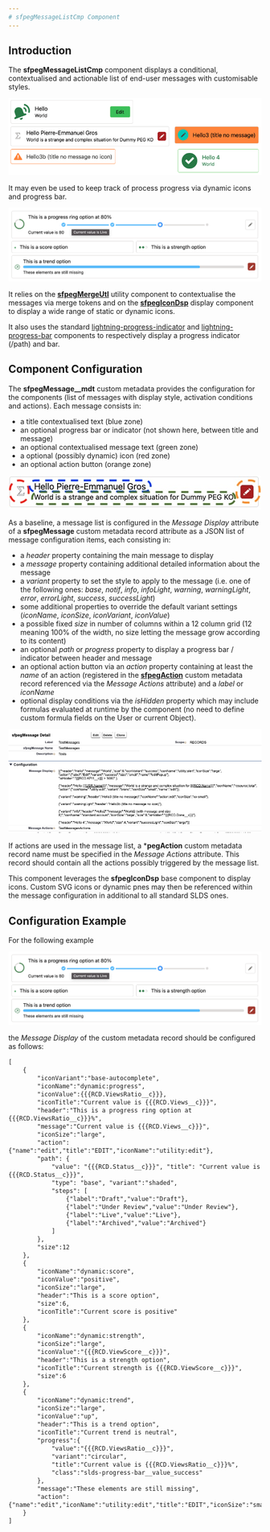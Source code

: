 ```yaml
---
# sfpegMessageListCmp Component
---
```


## Introduction

The **sfpegMessageListCmp** component displays a conditional, contextualised and actionable list of end-user messages with customisable styles.

![List of messages](/media/sfpegMessages.png)

It may even be used to keep track of process progress via dynamic icons and progress bar.

![List of messages with dynamic icons](/media/sfpegMessageExample.png)

It relies on the **[sfpegMergeUtl](/help/sfpegMergeUtl.md)** utility component to contextualise
the messages via merge tokens and on the **[sfpegIconDsp](/help/sfpegIconDsp.md)** display component
to display a wide range of static or dynamic icons.

It also uses the standard [lightning-progress-indicator](https://developer.salesforce.com/docs/component-library/bundle/lightning-progress-indicator/documentation) and [lightning-progress-bar](https://developer.salesforce.com/docs/component-library/bundle/lightning-progress-bar/documentation) components to respectively display a progress indicator (/path) and bar.


## Component Configuration

The **sfpegMessage__mdt** custom metadata provides the configuration for the components (list of 
messages with display style, activation conditions and actions). Each message consists in:
* a title contextualised text (blue zone)
* an optional progress bar or indicator (not shown here, between title and message)
* an optional contextualised message text (green zone)
* a optional (possibly dynamic) icon (red zone)
* an optional action button (orange zone)

![Message List Layout!](/media/sfpegMessageLayout.jpg)

As a baseline, a message list is configured in the _Message Display_ attribute of a **sfpegMessage** 
custom metadata record attribute as a JSON list of message configuration items, each consisting in:
* a _header_ property containing the main message to display 
* a _message_ property containing additional detailed information about the  message
* a _variant_ property to set the style to apply to the message (i.e. one of the following ones:
_base_, _notif_, _info_, _infoLight_, _warning_, _warningLight_, _error_, _errorLight_, _success_,
_successLight_)
* some additional properties to override the default variant settings (_iconName_, _iconSize_,
_iconVariant_, _iconValue_)
* a possible fixed _size_ in number of columns within a 12 column grid (12 meaning 100% of the width, no size letting the message grow according to its content)
* an optional _path_ or _progress_ property to display a progress bar / indicator between header and message
* an optional action button via an _action_ property containing at least  the _name_ of an action (registered in the **[sfpegAction](/help/sfpegActionBarCmp.md)** custom metadata record referenced via the _Message Actions_ attribute) and a _label_ or _iconName_
* optional display conditions via the _isHidden_ property which may include formulas evaluated at runtime by the component (no need to define custom formula fields on the User or current Object).

![Message List Configuration!](/media/sfpegMessageConfigMeta.png)

If actions are used in the message list, a ***pegAction** custom metadata record name must be specified in the _Message Actions_ attribute. This record should contain all the actions possibly triggered by the message list.

This component leverages the **sfpegIconDsp** base component to display icons. Custom SVG icons or dynamic pnes may then be referenced within the message configuration in additional to all standard SLDS ones.

## Configuration Example

For the following example

![List of messages with dynamic icons!](/media/sfpegMessageExample.png)

the _Message Display_  of the custom metadata record should be configured as follows:

```
[
    {
        "iconVariant":"base-autocomplete",
        "iconName":"dynamic:progress",
        "iconValue":{{{RCD.ViewsRatio__c}}},
        "iconTitle":"Current value is {{{RCD.Views__c}}}",
        "header":"This is a progress ring option at {{{RCD.ViewsRatio__c}}}%",
        "message":"Current value is {{{RCD.Views__c}}}",
        "iconSize":"large",
        "action":{"name":"edit","title":"EDIT","iconName":"utility:edit"},
        "path": {
            "value": "{{{RCD.Status__c}}}", "title": "Current value is {{{RCD.Status__c}}}",
            "type": "base", "variant":"shaded",
            "steps": [
                {"label":"Draft","value":"Draft"},
                {"label":"Under Review","value":"Under Review"},
                {"label":"Live","value":"Live"},
                {"label":"Archived","value":"Archived"}
            ]
        },  
        "size":12
    },
    {
        "iconName":"dynamic:score",
        "iconValue":"positive",
        "iconSize":"large",
        "header":"This is a score option",
        "size":6,
        "iconTitle":"Current score is positive"
    },
    {
        "iconName":"dynamic:strength",
        "iconSize":"large",
        "iconValue":"{{{RCD.ViewScore__c}}}",
        "header":"This is a strength option",
        "iconTitle":"Current strength is {{{RCD.ViewScore__c}}}",
        "size":6
    },
    {
        "iconName":"dynamic:trend",
        "iconSize":"large",
        "iconValue":"up",
        "header":"This is a trend option",
        "iconTitle":"Current trend is neutral",
        "progress":{
            "value":"{{{RCD.ViewsRatio__c}}}",
            "variant":"circular",
            "title":"Current value is {{{RCD.ViewsRatio__c}}}%",
            "class":"slds-progress-bar__value_success"
        },
        "message":"These elements are still missing",
        "action":{"name":"edit","iconName":"utility:edit","title":"EDIT","iconSize":"small","variant":"brand"},"size":12
    }
]
```